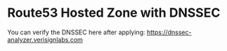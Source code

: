 # Route53 Hosted Zone with DNSSEC

You can verify the DNSSEC here after applying: https://dnssec-analyzer.verisignlabs.com

